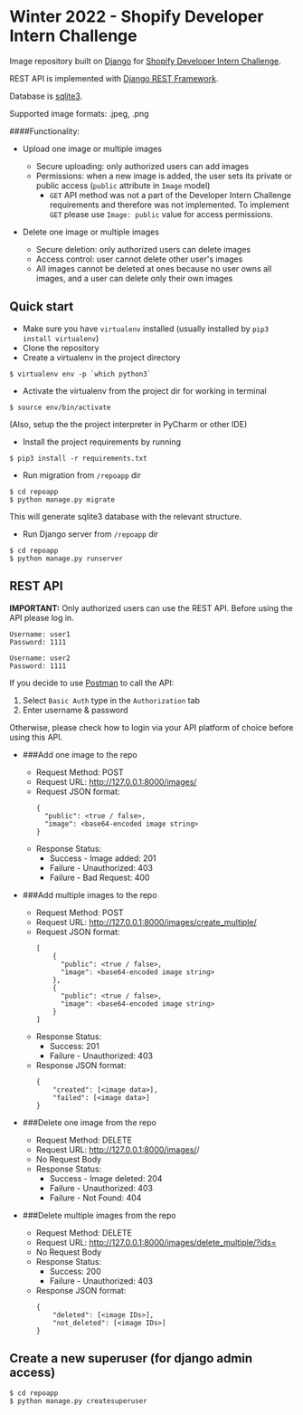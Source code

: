 # Winter 2022 - Shopify Developer Intern Challenge

Image repository built on [Django](https://www.djangoproject.com/) for 
[Shopify Developer Intern Challenge](https://docs.google.com/document/d/1eg3sJTOwtyFhDopKedRD6142CFkDfWp1QvRKXNTPIOc/edit#).

REST API is implemented with [Django REST Framework](https://www.django-rest-framework.org/). 

Database is [sqlite3](https://www.sqlite.org/index.html).

Supported image formats: .jpeg, .png 

####Functionality:
* Upload one image or multiple images
    * Secure uploading: only authorized users can add images
    * Permissions: when a new image is added, the user sets its private or public access 
    (`public` attribute in `Image` model) 
        * `GET` API method was not a part of the Developer Intern Challenge requirements 
            and therefore was not implemented. 
            To implement `GET` please use `Image: public` value for access permissions.  
    
* Delete one image or multiple images
    * Secure deletion: only authorized users can delete images
    * Access control: user cannot delete other user's images
    * All images cannot be deleted at ones because no user owns all images, 
    and a user can delete only their own images

 

## Quick start

* Make sure you have `virtualenv` installed (usually installed by `pip3 install virtualenv`)
* Clone the repository
* Create a virtualenv in the project directory
```
$ virtualenv env -p `which python3`
```
* Activate the virtualenv from the project dir for working in terminal
```
$ source env/bin/activate
```
(Also, setup the the project interpreter in PyCharm or other IDE)

* Install the project requirements by running
```
$ pip3 install -r requirements.txt
```
* Run migration from `/repoapp` dir
```
$ cd repoapp
$ python manage.py migrate
```
This will generate sqlite3 database with the relevant structure.

* Run Django server from `/repoapp` dir
```
$ cd repoapp
$ python manage.py runserver
```

## REST API

**IMPORTANT:** Only authorized users can use the REST API. Before using the API please log in.

```
Username: user1 
Password: 1111

Username: user2 
Password: 1111
```
If you decide to use [Postman](https://www.postman.com/) to call the API: 
1. Select `Basic Auth` type in the `Authorization` tab 
2. Enter username & password

Otherwise, please check how to login via your API platform of choice before using this API.

* ###Add one image to the repo
    - Request Method: POST
    - Request URL: http://127.0.0.1:8000/images/
    - Request JSON format:
        ```
        {
          "public": <true / false>,
          "image": <base64-encoded image string>
        }
        ```
    - Response Status: 
        * Success - Image added: 201
        * Failure - Unauthorized: 403
        * Failure - Bad Request: 400
        
* ###Add multiple images to the repo
    - Request Method: POST
    - Request URL: http://127.0.0.1:8000/images/create_multiple/
    - Request JSON format:
        ```
      [
            {
              "public": <true / false>,
              "image": <base64-encoded image string>
            },
            {
              "public": <true / false>,
              "image": <base64-encoded image string>
            }
      ]
        ```
    - Response Status: 
        * Success: 201
        * Failure - Unauthorized: 403
    - Response JSON format: 
        ```
      {
            "created": [<image data>],
            "failed": [<image data>]
      }
        ```
* ###Delete one image from the repo
    - Request Method: DELETE
    - Request URL: http://127.0.0.1:8000/images/<IMAGE ID>/
    - No Request Body
    - Response Status: 
        * Success - Image deleted: 204
        * Failure - Unauthorized: 403
        * Failure - Not Found: 404
              
* ###Delete multiple images from the repo
    - Request Method: DELETE
    - Request URL: http://127.0.0.1:8000/images/delete_multiple/?ids=<COMMA-SEPARATED IMAGE IDS>
    - No Request Body
    - Response Status: 
        * Success: 200
        * Failure - Unauthorized: 403
    - Response JSON format: 
        ```
      {
            "deleted": [<image IDs>],
            "not_deleted": [<image IDs>]
      }
        ```
        
## Create a new superuser (for django admin access)
```
$ cd repoapp
$ python manage.py createsuperuser
```
      
    
           
